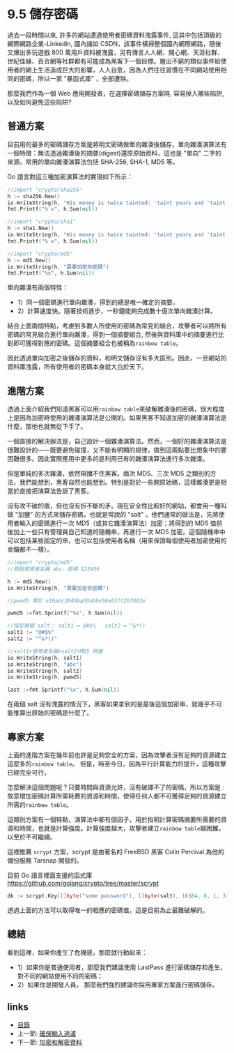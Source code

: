 # 9.5 儲存密碼

過去一段時間以來, 許多的網站遭遇使用者密碼資料洩露事件, 這其中包括頂級的網際網路企業-Linkedin, 國內諸如 CSDN，該事件橫掃整個國內網際網路，隨後又爆出多玩遊戲 800 萬用戶資料被洩露，另有傳言人人網、開心網、天涯社群、世紀佳緣、百合網等社群都有可能成為黑客下一個目標。層出不窮的類似事件給使用者的網上生活造成巨大的影響，人人自危，因為人們往往習慣在不同網站使用相同的密碼，所以一家 "暴函式庫" ，全部遭殃。

那麼我們作為一個 Web 應用開發者，在選擇密碼儲存方案時, 容易掉入哪些陷阱, 以及如何避免這些陷阱?

## 普通方案

目前用的最多的密碼儲存方案是將明文密碼做單向雜湊後儲存，單向雜湊演算法有一個特徵：無法透過雜湊後的摘要(digest)還原原始資料，這也是 "單向" 二字的來源。常用的單向雜湊演算法包括 SHA-256, SHA-1, MD5 等。

Go 語言對這三種加密演算法的實現如下所示：

```Go
//import "crypto/sha256"
h := sha256.New()
io.WriteString(h, "His money is twice tainted: 'taint yours and 'taint mine.")
fmt.Printf("% x", h.Sum(nil))

//import "crypto/sha1"
h := sha1.New()
io.WriteString(h, "His money is twice tainted: 'taint yours and 'taint mine.")
fmt.Printf("% x", h.Sum(nil))

//import "crypto/md5"
h := md5.New()
io.WriteString(h, "需要加密的密碼")
fmt.Printf("%x", h.Sum(nil))
```

單向雜湊有兩個特性：

- 1）同一個密碼進行單向雜湊，得到的總是唯一確定的摘要。
- 2）計算速度快。隨著技術進步，一秒鐘能夠完成數十億次單向雜湊計算。

結合上面兩個特點，考慮到多數人所使用的密碼為常見的組合，攻擊者可以將所有密碼的常見組合進行單向雜湊，得到一個摘要組合, 然後與資料庫中的摘要進行比對即可獲得對應的密碼。這個摘要組合也被稱為`rainbow table`。

因此透過單向加密之後儲存的資料，和明文儲存沒有多大區別。因此，一旦網站的資料庫洩露，所有使用者的密碼本身就大白於天下。

## 進階方案

透過上面介紹我們知道黑客可以用`rainbow table`來破解雜湊後的密碼，很大程度上是因為加密時使用的雜湊演算法是公開的。如果黑客不知道加密的雜湊演算法是什麼，那他也就無從下手了。

一個直接的解決辦法是，自己設計一個雜湊演算法。然而，一個好的雜湊演算法是很難設計的——既要避免碰撞，又不能有明顯的規律，做到這兩點要比想象中的要困難很多。因此實際應用中更多的是利用已有的雜湊演算法進行多次雜湊。

但是單純的多次雜湊，依然阻擋不住黑客。兩次 MD5、三次 MD5 之類別的方法，我們能想到，黑客自然也能想到。特別是對於一些開原始碼，這樣雜湊更是相當於直接把演算法告訴了黑客。

沒有攻不破的盾，但也沒有折不斷的矛。現在安全性比較好的網站，都會用一種叫做 "加鹽" 的方式來儲存密碼，也就是常說的  "salt" 。他們通常的做法是，先將使用者輸入的密碼進行一次 MD5（或其它雜湊演算法）加密；將得到的 MD5 值前後加上一些只有管理員自己知道的隨機串，再進行一次 MD5 加密。這個隨機串中可以包括某些固定的串，也可以包括使用者名稱（用來保證每個使用者加密使用的金鑰都不一樣）。

```Go
//import "crypto/md5"
//假設使用者名稱 abc，密碼 123456

h := md5.New()
io.WriteString(h, "需要加密的密碼")

//pwmd5 等於 e10adc3949ba59abbe56e057f20f883e

pwmd5 :=fmt.Sprintf("%x", h.Sum(nil))

//指定兩個 salt： salt1 = @#$%   salt2 = ^&*()
salt1 := "@#$%"
salt2 := "^&*()"

//salt1+使用者名稱+salt2+MD5 拼接
io.WriteString(h, salt1)
io.WriteString(h, "abc")
io.WriteString(h, salt2)
io.WriteString(h, pwmd5)

last :=fmt.Sprintf("%x", h.Sum(nil))
```

在兩個 salt 沒有洩露的情況下，黑客如果拿到的是最後這個加密串，就幾乎不可能推算出原始的密碼是什麼了。

## 專家方案

上面的進階方案在幾年前也許是足夠安全的方案，因為攻擊者沒有足夠的資源建立這麼多的`rainbow table`。 但是，時至今日，因為平行計算能力的提升，這種攻擊已經完全可行。

怎麼解決這個問題呢？只要時間與資源允許，沒有破譯不了的密碼，所以方案是 : 故意增加密碼計算所需耗費的資源和時間，使得任何人都不可獲得足夠的資源建立所需的`rainbow table`。

這類別方案有一個特點，演算法中都有個因子，用於指明計算密碼摘要所需要的資源和時間，也就是計算強度。計算強度越大，攻擊者建立`rainbow table`越困難，以至於不可繼續。

這裡推薦 `scrypt` 方案，scrypt 是由著名的 FreeBSD 黑客 Colin Percival 為他的備份服務 Tarsnap 開發的。

目前 Go 語言裡面支援的函式庫 <https://github.com/golang/crypto/tree/master/scrypt>

```Go
dk := scrypt.Key([]byte("some password"), []byte(salt), 16384, 8, 1, 32)
```

透過上面的方法可以取得唯一的相應的密碼值，這是目前為止最難破解的。

## 總結

看到這裡，如果你產生了危機感，那麼就行動起來：

- 1）如果你是普通使用者，那麼我們建議使用 LastPass 進行密碼儲存和產生，對不同的網站使用不同的密碼；
- 2）如果你是開發人員， 那麼我們強烈建議你採用專家方案進行密碼儲存。

## links

* [目錄](preface.md)
* 上一節: [確保輸入過濾](09.4.md)
* 下一節: [加密和解密資料](09.6.md)

